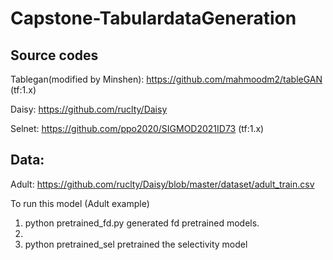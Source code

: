 # Capstone-TabulardataGeneration

## Source codes

Tablegan(modified by Minshen): https://github.com/mahmoodm2/tableGAN (tf:1.x)

Daisy: https://github.com/ruclty/Daisy

Selnet: https://github.com/ppo2020/SIGMOD2021ID73 (tf:1.x)

## Data:
Adult: https://github.com/ruclty/Daisy/blob/master/dataset/adult_train.csv



To run this model (Adult example) 
1. python pretrained_fd.py generated fd pretrained models.
2. 
3. python pretrained_sel pretrained the selectivity model
